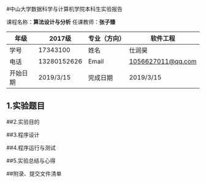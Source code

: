 



#中山大学数据科学与计算机学院本科生实验报告

 课程名称：**算法设计与分析**           任课教师：**张子臻**

| 年级     | 2017级      | 专业（方向） | 软件工程          |
| -------- | ----------- | ------------ | ----------------- |
| 学号     | 17343100    | 姓名         | 仕润昊            |
| 电话     | 13280152626 | Email        | 1056627011@qq.com |
| 开始日期 | 2019/3/15   | 完成日期     | 2019/3/15         |

## 1.实验题目





##2.实验目的



##3.程序设计



##4.程序运行与测试



##5.实验总结与心得



##附录、提交文件清单



